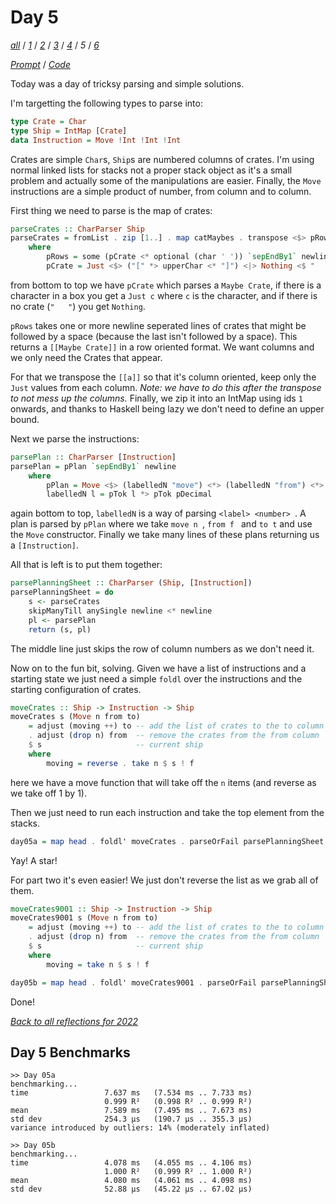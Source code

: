 Day 5
===

<!--
This section is generated and compiled by the build script at ./Build.hs from
the file `./reflections/day05.md`.  If you want to edit this, edit
that file instead!
-->

*[all][reflections]* / *[1][day01]* / *[2][day02]* / *[3][day03]* / *[4][day04]* / *5* / *[6][day06]*

[reflections]: https://github.com/egnwd/advent/blob/main/reflections.md
[day01]: https://github.com/egnwd/advent/blob/2022/reflections-out/day01.md
[day02]: https://github.com/egnwd/advent/blob/2022/reflections-out/day02.md
[day03]: https://github.com/egnwd/advent/blob/2022/reflections-out/day03.md
[day04]: https://github.com/egnwd/advent/blob/2022/reflections-out/day04.md
[day06]: https://github.com/egnwd/advent/blob/2022/reflections-out/day06.md

*[Prompt][d05p]* / *[Code][d05g]*

[d05p]: https://adventofcode.com/2022/day/5
[d05g]: https://github.com/egnwd/advent/blob/main/src/AOC/Challenge/Day05.hs

Today was a day of tricksy parsing and simple solutions.

I'm targetting the following types to parse into:

```haskell
type Crate = Char
type Ship = IntMap [Crate]
data Instruction = Move !Int !Int !Int
```

Crates are simple `Char`s, `Ship`s are numbered columns of crates.
I'm using normal linked lists for stacks not a proper stack object as it's a small problem and actually some of the manipulations are easier.
Finally, the `Move` instructions are a simple product of number, from column and to column.

First thing we need to parse is the map of crates:

```haskell
parseCrates :: CharParser Ship
parseCrates = fromList . zip [1..] . map catMaybes . transpose <$> pRow
    where
        pRows = some (pCrate <* optional (char ' ')) `sepEndBy1` newline
        pCrate = Just <$> ("[" *> upperChar <* "]") <|> Nothing <$ "   "
```

from bottom to top we have `pCrate` which parses a `Maybe Crate`,
if there is a character in a box you get a `Just c` where `c` is the character,
and if there is no crate (`"   "`) you get `Nothing`.

`pRows` takes one or more newline seperated lines of crates that might be followed by a space (because the last isn't followed by a space).
This returns a `[[Maybe Crate]]` in a row oriented format.
We want columns and we only need the Crates that appear.

For that we transpose the `[[a]]` so that it's column oriented, keep only the `Just` values from each column.
_Note: we have to do this after the transpose to not mess up the columns._
Finally, we zip it into an IntMap using ids `1` onwards,
and thanks to Haskell being lazy we don't need to define an upper bound.

Next we parse the instructions:

```haskell
parsePlan :: CharParser [Instruction]
parsePlan = pPlan `sepEndBy1` newline
    where
        pPlan = Move <$> (labelledN "move") <*> (labelledN "from") <*> (labelledN "to")
        labelledN l = pTok l *> pTok pDecimal
```

again bottom to top, `labelledN` is a way of parsing `<label> <number> `.
A plan is parsed by `pPlan` where we take `move n `, `from f ` and `to t` and use the `Move` constructor.
Finally we take many lines of these plans returning us a `[Instruction]`.

All that is left is to put them together:

```haskell
parsePlanningSheet :: CharParser (Ship, [Instruction])
parsePlanningSheet = do
    s <- parseCrates
    skipManyTill anySingle newline <* newline
    pl <- parsePlan
    return (s, pl)
```

The middle line just skips the row of column numbers as we don't need it.


Now on to the fun bit, solving. Given we have a list of instructions and a starting state we just need a simple `foldl` over the instructions and the starting configuration of crates.

```haskell
moveCrates :: Ship -> Instruction -> Ship
moveCrates s (Move n from to)
    = adjust (moving ++) to -- add the list of crates to the to column
    . adjust (drop n) from  -- remove the crates from the from column
    $ s                     -- current ship
    where
        moving = reverse . take n $ s ! f
```

here we have a move function that will take off the `n` items (and reverse as we take off 1 by 1).

Then we just need to run each instruction and take the top element from the stacks.

```haskell
day05a = map head . foldl' moveCrates . parseOrFail parsePlanningSheet
```

Yay! A star!

For part two it's even easier! We just don't reverse the list as we grab all of them.

```haskell
moveCrates9001 :: Ship -> Instruction -> Ship
moveCrates9001 s (Move n from to)
    = adjust (moving ++) to -- add the list of crates to the to column
    . adjust (drop n) from  -- remove the crates from the from column
    $ s                     -- current ship
    where
        moving = take n $ s ! f

day05b = map head . foldl' moveCrates9001 . parseOrFail parsePlanningSheet
```

Done!


*[Back to all reflections for 2022][reflections]*

## Day 5 Benchmarks

```
>> Day 05a
benchmarking...
time                 7.637 ms   (7.534 ms .. 7.733 ms)
                     0.999 R²   (0.998 R² .. 0.999 R²)
mean                 7.589 ms   (7.495 ms .. 7.673 ms)
std dev              254.3 μs   (190.7 μs .. 355.3 μs)
variance introduced by outliers: 14% (moderately inflated)

>> Day 05b
benchmarking...
time                 4.078 ms   (4.055 ms .. 4.106 ms)
                     1.000 R²   (0.999 R² .. 1.000 R²)
mean                 4.080 ms   (4.061 ms .. 4.098 ms)
std dev              52.88 μs   (45.22 μs .. 67.02 μs)
```
